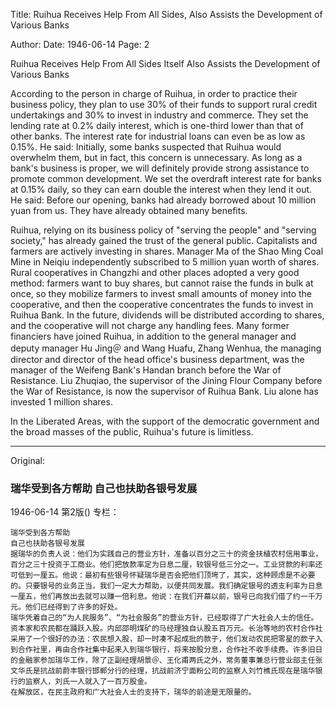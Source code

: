 Title: Ruihua Receives Help From All Sides, Also Assists the Development of Various Banks

Author:
Date: 1946-06-14
Page: 2

Ruihua Receives Help From All Sides
Itself Also Assists the Development of Various Banks

According to the person in charge of Ruihua, in order to practice their business policy, they plan to use 30% of their funds to support rural credit undertakings and 30% to invest in industry and commerce. They set the lending rate at 0.2% daily interest, which is one-third lower than that of other banks. The interest rate for industrial loans can even be as low as 0.15%. He said: Initially, some banks suspected that Ruihua would overwhelm them, but in fact, this concern is unnecessary. As long as a bank's business is proper, we will definitely provide strong assistance to promote common development. We set the overdraft interest rate for banks at 0.15% daily, so they can earn double the interest when they lend it out. He said: Before our opening, banks had already borrowed about 10 million yuan from us. They have already obtained many benefits.

Ruihua, relying on its business policy of "serving the people" and "serving society," has already gained the trust of the general public. Capitalists and farmers are actively investing in shares. Manager Ma of the Shao Ming Coal Mine in Neiqiu independently subscribed to 5 million yuan worth of shares. Rural cooperatives in Changzhi and other places adopted a very good method: farmers want to buy shares, but cannot raise the funds in bulk at once, so they mobilize farmers to invest small amounts of money into the cooperative, and then the cooperative concentrates the funds to invest in Ruihua Bank. In the future, dividends will be distributed according to shares, and the cooperative will not charge any handling fees. Many former financiers have joined Ruihua, in addition to the general manager and deputy manager Hu Jing＠ and Wang Huafu, Zhang Wenhua, the managing director and director of the head office's business department, was the manager of the Weifeng Bank's Handan branch before the War of Resistance. Liu Zhuqiao, the supervisor of the Jining Flour Company before the War of Resistance, is now the supervisor of Ruihua Bank. Liu alone has invested 1 million shares.

In the Liberated Areas, with the support of the democratic government and the broad masses of the public, Ruihua's future is limitless.



<hr /> 

Original: 


### 瑞华受到各方帮助  自己也扶助各银号发展

1946-06-14
第2版()
专栏：

    瑞华受到各方帮助
    自己也扶助各银号发展
    据瑞华的负责人说：他们为实践自己的营业方针，准备以百分之三十的资金扶植农村信用事业，百分之三十投资于工商业。他们把放款率定为日息二厘，较银号低三分之一。工业贷款的利率还可低到一厘五。他说：最初有些银号怀疑瑞华是否会把他们顶垮了，其实，这种顾虑是不必要的。只要银号的业务正当，我们一定大力帮助，以便共同发展。我们确定银号的透支利率为日息一厘五，他们再放出去就可以赚一倍利息。他说：在我们开幕以前，银号已向我们借了约一千万元。他们已经得到了许多的好处。
    瑞华凭着自己的“为人民服务”、“为社会服务”的营业方针，已经取得了广大社会人士的信任。资本家和农民都在踊跃入股。内邱邵明煤矿的马经理独自认股五百万元。长治等地的农村合作社采用了一个很好的办法：农民想入股，却一时凑不起成批的款子，他们发动农民把零星的款子入到合作社里，再由合作社集中起来入到瑞华银行，将来按股分息，合作社不收手续费。许多旧日的金融家参加瑞华工作，除了正副经理胡景＠、王化甫两氏之外，常务董事兼总行营业部主任张文华氏是抗战前蔚丰银行邯郸分行的经理，抗战前济宁面粉公司的监察人刘竹樵氏现在是瑞华银行的监察人，刘氏一人就入了一百万股金。
    在解放区，在民主政府和广大社会人士的支持下，瑞华的前途是无限量的。
